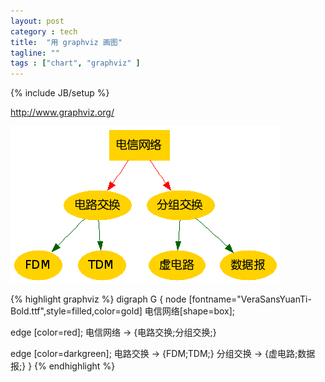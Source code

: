 ```yaml
---
layout: post
category : tech
title:  "用 graphviz 画图"
tagline: ""
tags : ["chart", "graphviz" ] 
---
```

{% include JB/setup %}

http://www.graphviz.org/

![graphviz](/assets/posts/graphviz.png)

{% highlight graphviz %}
digraph G {
node [fontname="VeraSansYuanTi-Bold.ttf",style=filled,color=gold] 电信网络[shape=box];

edge [color=red];
电信网络 -> {电路交换;分组交换;}

edge [color=darkgreen];
电路交换 -> {FDM;TDM;}
分组交换 -> {虚电路;数据报;}
} 
{% endhighlight %}
